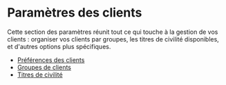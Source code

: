 # Paramètres des clients

Cette section des paramètres réunit tout ce qui touche à la gestion de vos clients : organiser vos clients par groupes, les titres de civilité disponibles, et d'autres options plus spécifiques.

* [Préférences des clients](preferences-clients.md)
* [Groupes de clients](groupes-clients.md)
* [Titres de civilité](titres-de-civilite.md)



